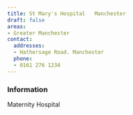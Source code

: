 ```yaml
---
title: St Mary's Hospital   Manchester
draft: false
areas:
- Greater Manchester
contact:
  addresses:
  - Hathersage Road. Manchester
  phone:
  - 0161 276 1234
---
```


### Information
Maternity Hospital

